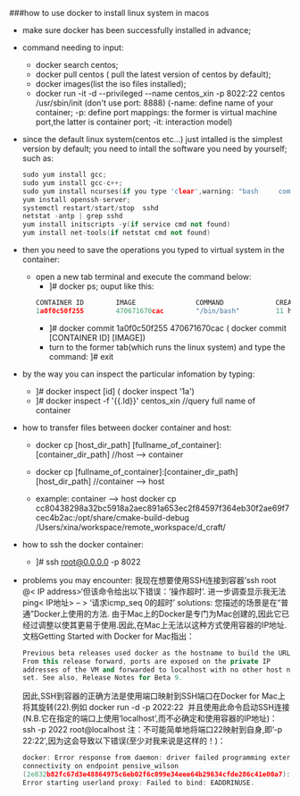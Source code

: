 ###how to use docker to install linux system in macos
+ make sure docker has been successfully installed in advance;
+ command needing to input:
    - docker search centos;
    - docker pull centos ( pull the latest version of centos by default);
    - docker images(list the iso files installed);
    - docker run -it -d --privileged --name centos_xin -p 8022:22 centos /usr/sbin/init (don't use port: 8888)
    (-name: define name of your container; -p: define port mappings: the former is virtual machine port,the latter is container port; -it: interaction model)
+ since the default linux system(centos etc...) just intalled is the simplest version by default; you need to intall the software you need by yourself; 
 such as:
    ```cpp
    sudo yum install gcc;
    sudo yum install gcc-c++;
    sudo yum install ncurses(if you type 'clear',warning: "bash     command not found");
    yum install openssh-server;
    systemctl restart/start/stop  sshd
    netstat -antp | grep sshd
    yum install initscripts -y(if service cmd not found)
    yum install net-tools(if netstat cmd not found)
    ```
+ then you need to save the operations you typed to virtual system in the container:
    - open a new tab terminal and execute the command below:
        - ]# docker ps;
        ouput like this:
        ```cpp
        CONTAINER ID        IMAGE               COMMAND             CREATED             STATUS              PORTS                  NAMES
        1a0f0c50f255        470671670cac        "/bin/bash"         11 hours ago        Up 11 hours         0.0.0.0:8088->80/tcp   xina_centos

        ```
        - ]# docker commit 1a0f0c50f255 470671670cac ( docker commit [CONTAINER ID] [IMAGE])
        - turn to the former tab(which runs the linux system) and type the command:
        ]# exit
+ by the way you can inspect the particular infomation by typing:
    - ]# docker inspect [id] ( docker inspect '1a')
    - ]# docker inspect -f '{{.Id}}' centos_xin //query full name of container
+ how to transfer files between docker container and host:
  - docker cp [host_dir_path] [fullname_of_container]:[container_dir_path]    //host --> container
  - docker cp [fullname_of_container]:[container_dir_path] [host_dir_path]     //container --> host
 
  - example: container --> host
    docker cp cc80438298a32bc5918a2aec891a653ec2f84597f364eb30f2ae69f7cec4b2ac:/opt/share/cmake-build-debug /Users/xina/workspace/remote_workspace/d_craft/

+ how to ssh the docker container:
    - ]# ssh root@0.0.0.0 -p 8022
  
+ problems you may encounter:
    我现在想要使用SSH连接到容器’ssh root @< IP address>‘但该命令给出以下错误：’操作超时’.
    进一步调查显示我无法ping< IP地址> – &GT; ‘请求icmp_seq 0的超时’
    solutions:
    您描述的场景是在“普通”Docker上使用的方法.
    由于Mac上的Docker是专门为Mac创建的,因此它已经过调整以使其更易于使用.因此,在Mac上无法以这种方式使用容器的IP地址.
    文档Getting Started with Docker for Mac指出：
    ```cpp
    Previous beta releases used docker as the hostname to build the URL.
    From this release forward, ports are exposed on the private IP
    addresses of the VM and forwarded to localhost with no other host name
    set. See also, Release Notes for Beta 9.
    ```
    因此,SSH到容器的正确方法是使用端口映射到SSH端口在Docker for Mac上将其旋转(22).例如
    docker run -d -p 2022:22 <Image Name>
    并且使用此命令启动SSH连接(N.B.它在指定的端口上使用’localhost’,而不必确定和使用容器的IP地址)：
    ssh -p 2022 root@localhost
注：不可能简单地将端口22映射到自身,即’-p 22:22′,因为这会导致以下错误(至少对我来说是这样的！)：
    ```cpp
    docker: Error response from daemon: driver failed programming external
    connectivity on endpoint pensive_wilson
    (2e832b82fc67d3e48864975c6eb02f6c099e34eee64b29634cfde286c41e00a7):
    Error starting userland proxy: Failed to bind: EADDRINUSE.
    ```